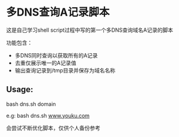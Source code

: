 # 多DNS查询A记录脚本
这是自己学习shell script过程中写的第一个多DNS查询域名A记录的脚本

功能包含：
- 多DNS同时查询以获取所有的A记录
- 去重仅展示唯一的A记录值
- 输出查询记录到/tmp目录并保存为域名名称

## Usage:
bash dns.sh domain

e.g:
bash dns.sh www.youku.com

会尝试不断优化脚本，仅供个人备份参考
